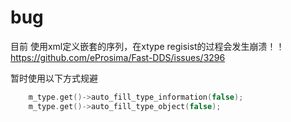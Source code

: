 # bug
目前 使用xml定义嵌套的序列，在xtype regisist的过程会发生崩溃！！  
https://github.com/eProsima/Fast-DDS/issues/3296

暂时使用以下方式规避
```C
    m_type.get()->auto_fill_type_information(false);
    m_type.get()->auto_fill_type_object(false);
```


